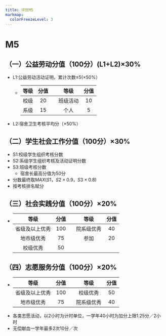```yaml
---
title: 评优M5
markmap:
  colorFreezeLevel: 3
---
```

# M5
## （一）公益劳动分值（100分）(L1+L2)×30% 
  - L1:公益劳动活动证明，累计次数≤5(×50%） 
    - |等级|分值||等级|分值|
      |:---:|:---:|:---:|:---:|:---:|
      |校级|20||班级活动|10|
      |系级|15||个人|5|
  - L2:宿舍卫生考核平均分（×50%） 
## （二）学生社会工作分值（100分）×30%
  - S1:校级学生组织考核分数 
  - S2:系级学生组织考核及活动证明分数 
  - S3:班级考核分数 
    - 宿舍长最高分值为50分
  - 分数最终取$MAX(S1，S2 \times 0.9，S3 \times 0.8)$
  - 按考核排名赋分
## （三）社会实践分值（100分）×20%
  - |等级|分值||等级|分值|
    |:---:|:---:|:---:|:---:|:---:|
    |省级及以上优秀|100||院系级优秀|40|
    |地市级优秀|75||参加|20|
    |校级优秀|50|
## （四）志愿服务分值（100分）×20%
  - |等级|分值||等级|分值|
    |:---:|:---:|:---:|:---:|:---:|
    |省级及以上优秀|100||校级优秀|50|
    |地市级优秀|75||院系级优秀|40|
  - 各类志愿活动，以2小时为计时单位，一学年40小时为加分上限1.25分／2小时 
  - 无偿献血一学年最多2次10分／次 